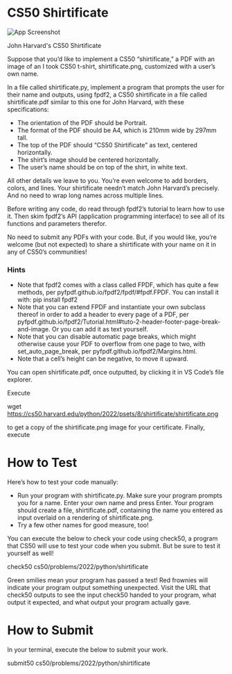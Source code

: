 # CS50 Shirtificate



![App Screenshot](https://cs50.harvard.edu/python/2022/psets/8/shirtificate/jharvard.png)


John Harvard's CS50 Shirtificate

Suppose that you’d like to implement a CS50 “shirtificate,” a PDF with an image of an I took CS50 t-shirt, shirtificate.png, customized with a user’s own name.

In a file called shirtificate.py, implement a program that prompts the user for their name and outputs, using fpdf2, a CS50 shirtificate in a file called shirtificate.pdf similar to this one for John Harvard, with these specifications:

* The orientation of the PDF should be Portrait.
* The format of the PDF should be A4, which is 210mm wide by 297mm tall.
* The top of the PDF should “CS50 Shirtificate” as text, centered horizontally.
* The shirt’s image should be centered horizontally.
* The user’s name should be on top of the shirt, in white text.

All other details we leave to you. You’re even welcome to add borders, colors, and lines. Your shirtificate needn’t match John Harvard’s precisely. And no need to wrap long names across multiple lines.

Before writing any code, do read through fpdf2’s tutorial to learn how to use it. Then skim fpdf2’s API (application programming interface) to see all of its functions and parameters therefor.

No need to submit any PDFs with your code. But, if you would like, you’re welcome (but not expected) to share a shirtificate with your name on it in any of CS50’s communities!

### Hints

* Note that fpdf2 comes with a class called FPDF, which has quite a few methods, per pyfpdf.github.io/fpdf2/fpdf/#fpdf.FPDF. You can install it with:
pip install fpdf2
* Note that you can extend FPDF and instantiate your own subclass thereof in order to add a header to every page of a PDF, per pyfpdf.github.io/fpdf2/Tutorial.html#tuto-2-header-footer-page-break-and-image. Or you can add it as text yourself.
* Note that you can disable automatic page breaks, which might otherwise cause your PDF to overflow from one page to two, with set_auto_page_break, per pyfpdf.github.io/fpdf2/Margins.html.
* Note that a cell’s height can be negative, to move it upward.

You can open shirtificate.pdf, once outputted, by clicking it in VS Code’s file explorer.

Execute

wget https://cs50.harvard.edu/python/2022/psets/8/shirtificate/shirtificate.png

to get a copy of the shirtificate.png image for your certificate. Finally, execute

# How to Test

Here’s how to test your code manually:

* Run your program with shirtificate.py. Make sure your program prompts you for a name. Enter your own name and press Enter. Your program should create a file, shirtificate.pdf, containing the name you entered as input overlaid on a rendering of shirtificate.png.
* Try a few other names for good measure, too!

You can execute the below to check your code using check50, a program that CS50 will use to test your code when you submit. But be sure to test it yourself as well!

check50 cs50/problems/2022/python/shirtificate

Green smilies mean your program has passed a test! Red frownies will indicate your program output something unexpected. Visit the URL that check50 outputs to see the input check50 handed to your program, what output it expected, and what output your program actually gave.

# How to Submit

In your terminal, execute the below to submit your work.

submit50 cs50/problems/2022/python/shirtificate